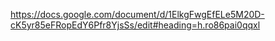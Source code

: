 https://docs.google.com/document/d/1ElkgFwgEfELe5M20D-cK5yr85eFRopEdY6Pfr8YjsSs/edit#heading=h.ro86pai0qqxl
